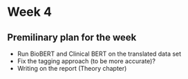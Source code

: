 # Week 4

## Premilinary plan for the week

- Run BioBERT and Clinical BERT on the translated data set
- Fix the tagging approach (to be more accurate)?
- Writing on the report (Theory chapter)